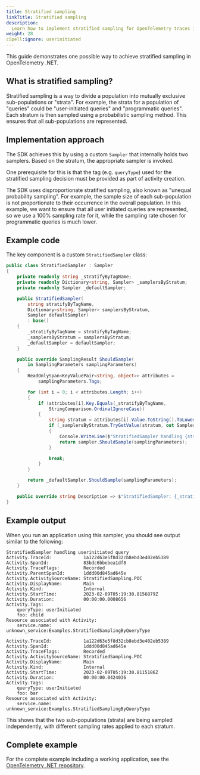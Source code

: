 ```yaml
---
title: Stratified sampling
linkTitle: Stratified sampling
description:
  Learn how to implement stratified sampling for OpenTelemetry traces in .NET
weight: 28
cSpell:ignore: userinitiated
---
```


This guide demonstrates one possible way to achieve stratified sampling in
OpenTelemetry .NET.

## What is stratified sampling?

Stratified sampling is a way to divide a population into mutually exclusive
sub-populations or "strata". For example, the strata for a population of
"queries" could be "user-initiated queries" and "programmatic queries". Each
stratum is then sampled using a probabilistic sampling method. This ensures that
all sub-populations are represented.

## Implementation approach

The SDK achieves this by using a custom `Sampler` that internally holds two
samplers. Based on the stratum, the appropriate sampler is invoked.

One prerequisite for this is that the tag (e.g. `queryType`) used for the
stratified sampling decision must be provided as part of activity creation.

The SDK uses disproportionate stratified sampling, also known as "unequal
probability sampling". For example, the sample size of each sub-population is
not proportionate to their occurrence in the overall population. In this
example, we want to ensure that all user initiated queries are represented, so
we use a 100% sampling rate for it, while the sampling rate chosen for
programmatic queries is much lower.

## Example code

The key component is a custom `StratifiedSampler` class:

```csharp
public class StratifiedSampler : Sampler
{
    private readonly string _stratifyByTagName;
    private readonly Dictionary<string, Sampler> _samplersByStratum;
    private readonly Sampler _defaultSampler;

    public StratifiedSampler(
        string stratifyByTagName,
        Dictionary<string, Sampler> samplersByStratum,
        Sampler defaultSampler)
        : base()
    {
        _stratifyByTagName = stratifyByTagName;
        _samplersByStratum = samplersByStratum;
        _defaultSampler = defaultSampler;
    }

    public override SamplingResult ShouldSample(
        in SamplingParameters samplingParameters)
    {
        ReadOnlySpan<KeyValuePair<string, object>> attributes =
            samplingParameters.Tags;

        for (int i = 0; i < attributes.Length; i++)
        {
            if (attributes[i].Key.Equals(_stratifyByTagName,
                StringComparison.OrdinalIgnoreCase))
            {
                string stratum = attributes[i].Value.ToString().ToLowerInvariant();
                if (_samplersByStratum.TryGetValue(stratum, out Sampler sampler))
                {
                    Console.WriteLine($"StratifiedSampler handling {stratum} query");
                    return sampler.ShouldSample(samplingParameters);
                }

                break;
            }
        }

        return _defaultSampler.ShouldSample(samplingParameters);
    }

    public override string Description => $"StratifiedSampler: {_stratifyByTagName}";
}
```

## Example output

When you run an application using this sampler, you should see output similar to
the following:

```text
StratifiedSampler handling userinitiated query
Activity.TraceId:            1a122d63e5f8d32cb8ebd3e402eb5389
Activity.SpanId:             83bdc6bbebea1df8
Activity.TraceFlags:         Recorded
Activity.ParentSpanId:       1ddd00d845ad645e
Activity.ActivitySourceName: StratifiedSampling.POC
Activity.DisplayName:        Main
Activity.Kind:               Internal
Activity.StartTime:          2023-02-09T05:19:30.8156879Z
Activity.Duration:           00:00:00.0008656
Activity.Tags:
    queryType: userInitiated
    foo: child
Resource associated with Activity:
    service.name: unknown_service:Examples.StratifiedSamplingByQueryType

Activity.TraceId:            1a122d63e5f8d32cb8ebd3e402eb5389
Activity.SpanId:             1ddd00d845ad645e
Activity.TraceFlags:         Recorded
Activity.ActivitySourceName: StratifiedSampling.POC
Activity.DisplayName:        Main
Activity.Kind:               Internal
Activity.StartTime:          2023-02-09T05:19:30.8115186Z
Activity.Duration:           00:00:00.0424036
Activity.Tags:
    queryType: userInitiated
    foo: bar
Resource associated with Activity:
    service.name: unknown_service:Examples.StratifiedSamplingByQueryType
```

This shows that the two sub-populations (strata) are being sampled
independently, with different sampling rates applied to each stratum.

## Complete example

For the complete example including a working application, see the
[OpenTelemetry .NET repository](https://github.com/open-telemetry/opentelemetry-dotnet/tree/main/examples).
